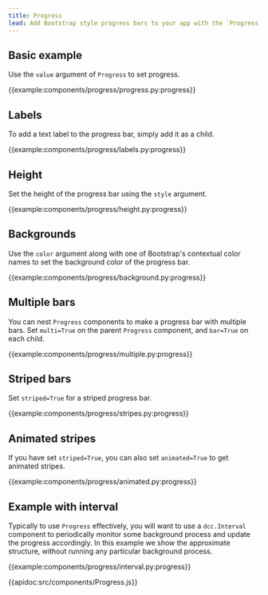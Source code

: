 ```yaml
---
title: Progress
lead: Add Bootstrap style progress bars to your app with the `Progress` component, featuring support for stacked bars, animated backgrounds, and text labels.
---
```


## Basic example

Use the `value` argument of `Progress` to set progress.

{{example:components/progress/progress.py:progress}}

## Labels

To add a text label to the progress bar, simply add it as a child.

{{example:components/progress/labels.py:progress}}

## Height

Set the height of the progress bar using the `style` argument.

{{example:components/progress/height.py:progress}}

## Backgrounds

Use the `color` argument along with one of Bootstrap's contextual color names to set the background color of the progress bar.

{{example:components/progress/background.py:progress}}

## Multiple bars

You can nest `Progress` components to make a progress bar with multiple bars. Set `multi=True` on the parent `Progress` component, and `bar=True` on each child.

{{example:components/progress/multiple.py:progress}}

## Striped bars

Set `striped=True` for a striped progress bar.

{{example:components/progress/stripes.py:progress}}

## Animated stripes

If you have set `striped=True`, you can also set `animated=True` to get animated stripes.

{{example:components/progress/animated.py:progress}}

## Example with interval

Typically to use `Progress` effectively, you will want to use a `dcc.Interval` component to periodically monitor some background process and update the progress accordingly. In this example we show the approximate structure, without running any particular background process.

{{example:components/progress/interval.py:progress}}

{{apidoc:src/components/Progress.js}}
